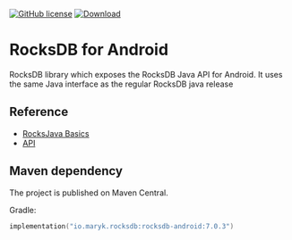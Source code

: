 [![GitHub license](https://img.shields.io/badge/license-Apache%20License%202.0-blue.svg?style=flat)](https://www.apache.org/licenses/LICENSE-2.0)
[![Download](https://img.shields.io/maven-central/v/io.maryk.rocksdb/rocksdb-android)](https://search.maven.org/artifact/io.maryk.rocksdb/rocksdb-android)

# RocksDB for Android

RocksDB library which exposes the RocksDB Java API for Android. It uses the same Java interface
as the regular RocksDB java release

## Reference
* [RocksJava Basics](https://github.com/facebook/rocksdb/wiki/RocksJava-Basics)
* [API](https://github.com/facebook/rocksdb/tree/master/java/src/main/java/org/rocksdb)


## Maven dependency

The project is published on Maven Central. 

Gradle:
```kts
implementation("io.maryk.rocksdb:rocksdb-android:7.0.3")
```